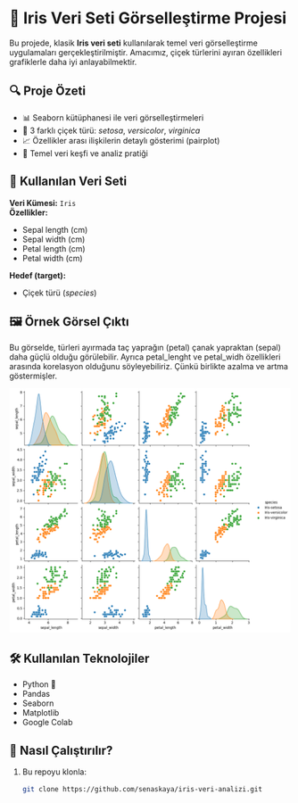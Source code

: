 # 🌸 Iris Veri Seti Görselleştirme Projesi

Bu projede, klasik **Iris veri seti** kullanılarak temel veri görselleştirme uygulamaları gerçekleştirilmiştir. Amacımız, çiçek türlerini ayıran özellikleri grafiklerle daha iyi anlayabilmektir.

## 🔍 Proje Özeti

- 📊 Seaborn kütüphanesi ile veri görselleştirmeleri
- 🌼 3 farklı çiçek türü: *setosa*, *versicolor*, *virginica*
- 📈 Özellikler arası ilişkilerin detaylı gösterimi (pairplot)
- 🧠 Temel veri keşfi ve analiz pratiği

## 📂 Kullanılan Veri Seti

**Veri Kümesi:** `Iris`  
**Özellikler:**
- Sepal length (cm)
- Sepal width (cm)
- Petal length (cm)
- Petal width (cm)

**Hedef (target):**
- Çiçek türü (*species*)

## 🖼️ Örnek Görsel Çıktı

Bu görselde, türleri ayırmada taç yaprağın (petal) çanak yapraktan (sepal) daha güçlü olduğu görülebilir. Ayrıca petal_lenght ve petal_widh özellikleri arasında korelasyon olduğunu söyleyebiliriz. Çünkü birlikte azalma ve artma göstermişler.

![Pairplot](pairplot.png)

## 🛠️ Kullanılan Teknolojiler

- Python 🐍
- Pandas
- Seaborn
- Matplotlib
- Google Colab

## 🚀 Nasıl Çalıştırılır?

1. Bu repoyu klonla:
   ```bash
   git clone https://github.com/senaskaya/iris-veri-analizi.git
